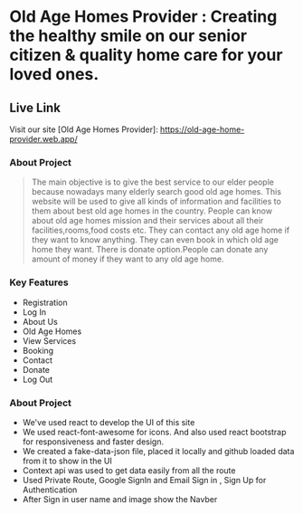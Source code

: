 # Old Age Homes Provider : Creating the healthy smile on our senior citizen & quality home care for your loved ones.

## Live Link 

Visit our site  [Old Age Homes Provider]: https://old-age-home-provider.web.app/

### About Project
> The main objective is to give the best service to our elder people because nowadays many elderly search  good old age homes. This website will be used to give all kinds of information and facilities to them about best old age homes in the country.
> People can know about  old age homes mission and their services about all their facilities,rooms,food costs etc.
> They can contact any old age home if they want to know anything.
> They can even book in which old age home they want.
> There is donate option.People can donate any amount of money if they want to any old age home.

### Key Features
- Registration
- Log In
- About Us
- Old Age Homes
- View Services
- Booking
- Contact
- Donate
- Log Out

### About Project 
- We've used react to develop the UI of this site
- We used react-font-awesome for icons. And also used react bootstrap for responsiveness and faster design.
- We created a fake-data-json file, placed it locally and github loaded data from it to show in the UI
- Context api was used to get data easily from all the route
- Used Private Route, Google SignIn and Email Sign in , Sign Up for Authentication
- After Sign in user name and image show the Navber
